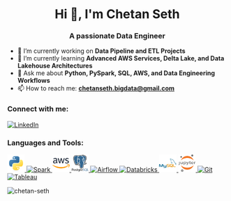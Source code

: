 <h1 align="center">Hi 👋, I'm Chetan Seth</h1>
<h3 align="center">A passionate Data Engineer</h3>

- 🔭 I’m currently working on **Data Pipeline and ETL Projects**  
- 🌱 I’m currently learning **Advanced AWS Services, Delta Lake, and Data Lakehouse Architectures**  
- 💬 Ask me about **Python, PySpark, SQL, AWS, and Data Engineering Workflows**  
- 📫 How to reach me: **chetanseth.bigdata@gmail.com**

<h3 align="left">Connect with me:</h3>
<p align="left">
  <a href="https://www.linkedin.com/in/chetanseth-bigdata" target="blank">
    <img align="center" src="https://raw.githubusercontent.com/rahuldkjain/github-profile-readme-generator/master/src/images/icons/Social/linked-in-alt.svg" alt="LinkedIn" height="30" width="40" />
  </a>
</p>

<h3 align="left">Languages and Tools:</h3>
<p align="left">
  <a href="https://www.python.org" target="_blank"> <img src="https://raw.githubusercontent.com/devicons/devicon/master/icons/python/python-original.svg" alt="Python" width="40" height="40"/> </a>
  <a href="https://spark.apache.org/" target="_blank"> <img src="https://upload.wikimedia.org/wikipedia/commons/f/f3/Apache_Spark_logo.svg" alt="Spark" width="40" height="40"/> </a>
  <a href="https://aws.amazon.com" target="_blank"> <img src="https://raw.githubusercontent.com/devicons/devicon/master/icons/amazonwebservices/amazonwebservices-original-wordmark.svg" alt="AWS" width="40" height="40"/> </a>
  <a href="https://www.postgresql.org/" target="_blank"> <img src="https://raw.githubusercontent.com/devicons/devicon/master/icons/postgresql/postgresql-original-wordmark.svg" alt="PostgreSQL" width="40" height="40"/> </a>
  <a href="https://airflow.apache.org/" target="_blank"> <img src="https://upload.wikimedia.org/wikipedia/commons/d/de/AirflowLogo.png" alt="Airflow" width="40" height="40"/> </a>
  <a href="https://databricks.com/" target="_blank"> <img src="https://avatars.githubusercontent.com/u/1961952?s=200&v=4" alt="Databricks" width="40" height="40"/> </a>
  <a href="https://www.mysql.com/" target="_blank"> <img src="https://raw.githubusercontent.com/devicons/devicon/master/icons/mysql/mysql-original-wordmark.svg" alt="MySQL" width="40" height="40"/> </a>
  <a href="https://jupyter.org/" target="_blank"> <img src="https://raw.githubusercontent.com/devicons/devicon/master/icons/jupyter/jupyter-original-wordmark.svg" alt="Jupyter" width="40" height="40"/> </a>
  <a href="https://git-scm.com/" target="_blank"> <img src="https://www.vectorlogo.zone/logos/git-scm/git-scm-icon.svg" alt="Git" width="40" height="40"/> </a>
  <a href="https://www.tableau.com/" target="_blank"> <img src="https://www.vectorlogo.zone/logos/tableau/tableau-icon.svg" alt="Tableau" width="40" height="40"/> </a>
</p>

<p><img align="center" src="https://github-readme-stats.vercel.app/api/top-langs?username=chetan-seth&show_icons=true&locale=en&layout=compact" alt="chetan-seth" /></p>
